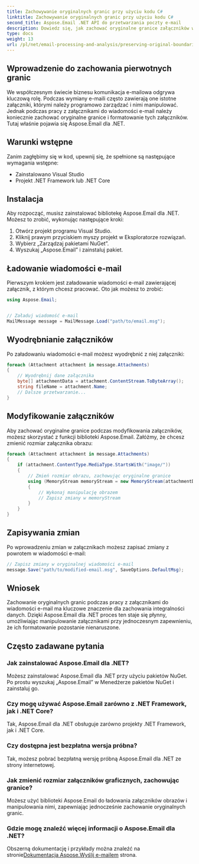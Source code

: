 ```yaml
---
title: Zachowywanie oryginalnych granic przy użyciu kodu C#
linktitle: Zachowywanie oryginalnych granic przy użyciu kodu C#
second_title: Aspose.Email .NET API do przetwarzania poczty e-mail
description: Dowiedz się, jak zachować oryginalne granice załączników wiadomości e-mail przy użyciu języka C# i Aspose.Email dla .NET. Przewodnik krok po kroku z kodem źródłowym.
type: docs
weight: 13
url: /pl/net/email-processing-and-analysis/preserving-original-boundaries-using-csharp-code/
---
```


## Wprowadzenie do zachowania pierwotnych granic

We współczesnym świecie biznesu komunikacja e-mailowa odgrywa kluczową rolę. Podczas wymiany e-maili często zawierają one istotne załączniki, którymi należy programowo zarządzać i nimi manipulować. Jednak podczas pracy z załącznikami do wiadomości e-mail należy koniecznie zachować oryginalne granice i formatowanie tych załączników. Tutaj właśnie pojawia się Aspose.Email dla .NET.

## Warunki wstępne

Zanim zagłębimy się w kod, upewnij się, że spełnione są następujące wymagania wstępne:

- Zainstalowano Visual Studio
- Projekt .NET Framework lub .NET Core

## Instalacja

Aby rozpocząć, musisz zainstalować bibliotekę Aspose.Email dla .NET. Możesz to zrobić, wykonując następujące kroki:

1. Otwórz projekt programu Visual Studio.
2. Kliknij prawym przyciskiem myszy projekt w Eksploratorze rozwiązań.
3. Wybierz „Zarządzaj pakietami NuGet”.
4. Wyszukaj „Aspose.Email” i zainstaluj pakiet.

## Ładowanie wiadomości e-mail

Pierwszym krokiem jest załadowanie wiadomości e-mail zawierającej załącznik, z którym chcesz pracować. Oto jak możesz to zrobić:

```csharp
using Aspose.Email;


// Załaduj wiadomość e-mail
MailMessage message = MailMessage.Load("path/to/email.msg");
```

## Wyodrębnianie załączników

Po załadowaniu wiadomości e-mail możesz wyodrębnić z niej załączniki:

```csharp
foreach (Attachment attachment in message.Attachments)
{
    // Wyodrębnij dane załącznika
    byte[] attachmentData = attachment.ContentStream.ToByteArray();
    string fileName = attachment.Name;
    // Dalsze przetwarzanie...
}
```

## Modyfikowanie załączników

Aby zachować oryginalne granice podczas modyfikowania załączników, możesz skorzystać z funkcji biblioteki Aspose.Email. Załóżmy, że chcesz zmienić rozmiar załącznika obrazu:

```csharp
foreach (Attachment attachment in message.Attachments)
{
    if (attachment.ContentType.MediaType.StartsWith("image/"))
    {
        // Zmień rozmiar obrazu, zachowując oryginalne granice
        using (MemoryStream memoryStream = new MemoryStream(attachmentData))
        {
            // Wykonaj manipulację obrazem
            // Zapisz zmiany w memoryStream
        }
    }
}
```

## Zapisywania zmian

Po wprowadzeniu zmian w załącznikach możesz zapisać zmiany z powrotem w wiadomości e-mail:

```csharp
// Zapisz zmiany w oryginalnej wiadomości e-mail
message.Save("path/to/modified-email.msg", SaveOptions.DefaultMsg);
```

## Wniosek

Zachowanie oryginalnych granic podczas pracy z załącznikami do wiadomości e-mail ma kluczowe znaczenie dla zachowania integralności danych. Dzięki Aspose.Email dla .NET proces ten staje się płynny, umożliwiając manipulowanie załącznikami przy jednoczesnym zapewnieniu, że ich formatowanie pozostanie nienaruszone.

## Często zadawane pytania

### Jak zainstalować Aspose.Email dla .NET?

Możesz zainstalować Aspose.Email dla .NET przy użyciu pakietów NuGet. Po prostu wyszukaj „Aspose.Email” w Menedżerze pakietów NuGet i zainstaluj go.

### Czy mogę używać Aspose.Email zarówno z .NET Framework, jak i .NET Core?

Tak, Aspose.Email dla .NET obsługuje zarówno projekty .NET Framework, jak i .NET Core.

### Czy dostępna jest bezpłatna wersja próbna?

Tak, możesz pobrać bezpłatną wersję próbną Aspose.Email dla .NET ze strony internetowej.

### Jak zmienić rozmiar załączników graficznych, zachowując granice?

Możesz użyć biblioteki Aspose.Email do ładowania załączników obrazów i manipulowania nimi, zapewniając jednocześnie zachowanie oryginalnych granic.

### Gdzie mogę znaleźć więcej informacji o Aspose.Email dla .NET?

 Obszerną dokumentację i przykłady można znaleźć na stronie[Dokumentacja Aspose.Wyślij e-mailem](https://reference.aspose.com/email/net/) strona.